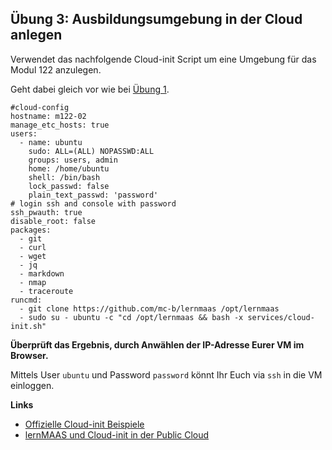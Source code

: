 Übung 3: Ausbildungsumgebung in der Cloud anlegen
------------------------------------------------

Verwendet das nachfolgende Cloud-init Script um eine Umgebung für das Modul 122 anzulegen.

Geht dabei gleich vor wie bei [Übung 1](cloud-iac.md).


    #cloud-config
    hostname: m122-02
    manage_etc_hosts: true
    users:
      - name: ubuntu
        sudo: ALL=(ALL) NOPASSWD:ALL
        groups: users, admin
        home: /home/ubuntu
        shell: /bin/bash
        lock_passwd: false
        plain_text_passwd: 'password'        
    # login ssh and console with password
    ssh_pwauth: true
    disable_root: false  
    packages:
      - git 
      - curl 
      - wget
      - jq
      - markdown
      - nmap
      - traceroute
    runcmd:
      - git clone https://github.com/mc-b/lernmaas /opt/lernmaas
      - sudo su - ubuntu -c "cd /opt/lernmaas && bash -x services/cloud-init.sh"

**Überprüft das Ergebnis, durch Anwählen der IP-Adresse Eurer VM im Browser.**

Mittels User `ubuntu` und Password `password` könnt Ihr Euch via `ssh` in die VM einloggen.

**Links**

* [Offizielle Cloud-init Beispiele](https://cloudinit.readthedocs.io/en/latest/topics/examples.html)
* [lernMAAS und Cloud-init in der Public Cloud](https://github.com/mc-b/lernmaas/tree/master/doc/Cloud)